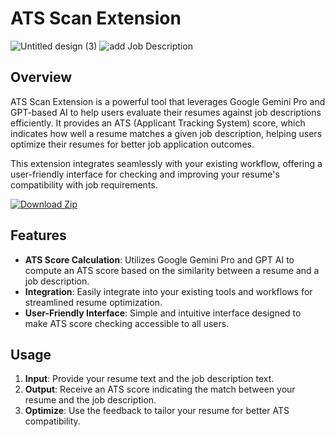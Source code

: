 

# ATS Scan Extension

![Untitled design (3)](https://github.com/Vishal8700/ATS-SCAN-EDGE-CHROME-EXTENSION/assets/97828106/00975035-e8ba-4f4d-ba7e-e5264b7c4403)
![add Job Description](https://github.com/Vishal8700/ATS-SCAN-EDGE-CHROME-EXTENSION/assets/97828106/41c9af3d-887c-4b87-9973-9c7085bd0a44)


## Overview

ATS Scan Extension is a powerful tool that leverages Google Gemini Pro and GPT-based AI to help users evaluate their resumes against job descriptions efficiently. It provides an ATS (Applicant Tracking System) score, which indicates how well a resume matches a given job description, helping users optimize their resumes for better job application outcomes.

This extension integrates seamlessly with your existing workflow, offering a user-friendly interface for checking and improving your resume's compatibility with job requirements.

[![Download Zip](https://img.shields.io/badge/Download-Zip-blue)](https://github.com/Vishal8700/ATS-SCAN-EDGE-CHROME-EXTENSION/ATSEXTENSION.zip)


## Features

- **ATS Score Calculation**: Utilizes Google Gemini Pro and GPT AI to compute an ATS score based on the similarity between a resume and a job description.
- **Integration**: Easily integrate into your existing tools and workflows for streamlined resume optimization.
- **User-Friendly Interface**: Simple and intuitive interface designed to make ATS score checking accessible to all users.

## Usage

1. **Input**: Provide your resume text and the job description text.
2. **Output**: Receive an ATS score indicating the match between your resume and the job description.
3. **Optimize**: Use the feedback to tailor your resume for better ATS compatibility.





